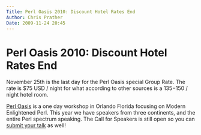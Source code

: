 ```yaml
---
Title: Perl Oasis 2010: Discount Hotel Rates End
Author: Chris Prather
Date: 2009-11-24 20:45
---
```


# Perl Oasis 2010: Discount Hotel Rates End

November 25th is the last day for the Perl Oasis special Group Rate. The
rate is $75 USD / night for what according to other sources is a
$135-$150 / night hotel room.

[Perl Oasis][1] is a one day workshop in Orlando Florida focusing on
Modern Enlightened Perl. This year we have speakers from three
continents, and the entire Perl spectrum speaking. The Call for Speakers
is still open so you can [submit your talk][2] as well!

[1]: http://perloasis.org/opw2010/
[2]: http://perloasis.org/opw2010/newtalk